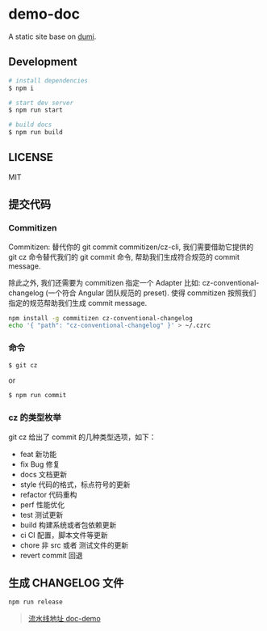 # demo-doc

A static site base on [dumi](https://d.umijs.org).

## Development

```bash
# install dependencies
$ npm i

# start dev server
$ npm run start

# build docs
$ npm run build
```

## LICENSE

MIT

## 提交代码

### Commitizen

Commitizen: 替代你的 git commit commitizen/cz-cli, 我们需要借助它提供的 git cz 命令替代我们的 git commit 命令, 帮助我们生成符合规范的 commit message.

除此之外, 我们还需要为 commitizen 指定一个 Adapter 比如: cz-conventional-changelog (一个符合 Angular 团队规范的 preset). 使得 commitizen 按照我们指定的规范帮助我们生成 commit message.

```bash
npm install -g commitizen cz-conventional-changelog
echo '{ "path": "cz-conventional-changelog" }' > ~/.czrc
```

### 命令

```bash
$ git cz
```

or

```bash
$ npm run commit
```

### cz 的类型枚举

git cz 给出了 commit 的几种类型选项，如下：

- feat 新功能
- fix Bug 修复
- docs 文档更新
- style 代码的格式，标点符号的更新
- refactor 代码重构
- perf 性能优化
- test 测试更新
- build 构建系统或者包依赖更新
- ci CI 配置，脚本文件等更新
- chore 非 src 或者 测试文件的更新
- revert commit 回退

## 生成 CHANGELOG 文件

```bash
npm run release
```

> [流水线地址 doc-demo](https://flow.aliyun.com/my?page=1)
